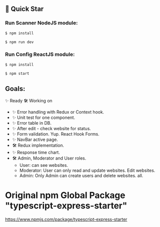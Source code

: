 ## 🚀 Quick Star
### Run Scanner NodeJS module:
```bash
$ npm install
```

```bash
$ npm run dev
```

### Run Config ReactJS module:
```bash
$ npm install
```

```bash
$ npm start
```
## Goals:
✨ Ready
🛠  Working on
+ ✨ Error handling with Redux or Context hook.
+ ✨ Unit test for one component.
+ ✨ Error table in DB. 
+ ✨ After edit - check website for status.
+ ✨ Form validation. Yup. React Hook Forms.
+ ✨ NavBar active page. 
+ 🛠 Redux implementation.
+ ✨ Response time chart.
+ 🛠 Admin, Moderator and User roles.
  + User: can see websites.
  + Moderator: User can only read and update websites. Edit websites.
  + Admin: Only Admin can create users and delete websites. all.



# Original npm Global Package "typescript-express-starter"
https://www.npmjs.com/package/typescript-express-starter